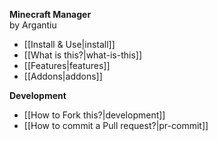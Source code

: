 **Minecraft Manager**  
by Argantiu
- [[Install & Use|install]]
- [[What is this?|what-is-this]]
- [[Features|features]]
- [[Addons|addons]]  

**Development**

- [[How to Fork this?|development]]
- [[How to commit a Pull request?|pr-commit]]